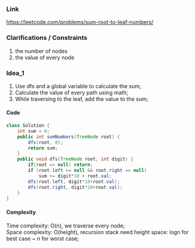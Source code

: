 
### Link

https://leetcode.com/problems/sum-root-to-leaf-numbers/

### Clarifications / Constraints

1. the number of nodes
2. the value of every node

### Idea_1

1. Use dfs and a global variable to calculate the sum;
2. Calculate the value of every path using math;
3. While traversing to the leaf, add the value to the sum;


#### Code

```java
class Solution {
    int sum = 0;
    public int sumNumbers(TreeNode root) {
        dfs(root, 0);
        return sum;
    }
    public void dfs(TreeNode root, int digit) {
        if(root == null) return;
        if (root.left == null && root.right == null)
            sum += digit*10 + root.val;
        dfs(root.left, digit*10+root.val);
        dfs(root.right, digit*10+root.val);
    }
}
```

#### Complexity

Time complexity: O(n), we traverse every node;   
Space complexity: O(height), recursion stack need height space: logn for best case ~ n for worst case;


